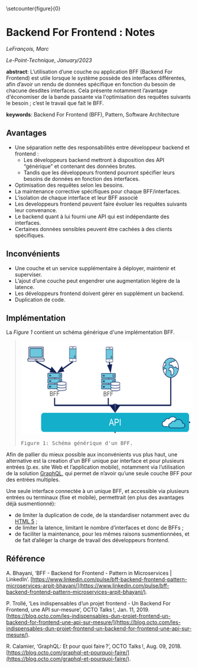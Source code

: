 \setcounter{figure}{0}

# Backend For Frontend : Notes

_LeFrançois, Marc_

_Le-Point-Technique_, _January/2023_

__abstract__: L’utilisation d’une couche ou application BFF (Backend For Frontend) est utile lorsque le système possède des interfaces différentes, afin d’avoir un rendu de données spécifique en fonction du besoin de chacune desdites interfaces. Cela présente notamment l’avantage d'économiser de la bande passante via l'optimisation des requêtes suivants le besoin ; c’est le travail que fait le BFF. 

__keywords__: Backend For Frontend (BFF), Pattern, Software Architecture


## Avantages

- Une séparation nette des responsabilités entre développeur backend et frontend :
	- Les développeurs backend mettront à disposition des API “générique” et contenant des données brutes.
	- Tandis que les développeurs frontend pourront spécifier leurs besoins de données en fonction des interfaces.
- Optimisation des requêtes selon les besoins.
- La maintenance corrective spécifiques pour chaque BFF/interfaces.
- L’isolation de chaque interface et leur BFF associé
- Les developpeurs frontend peuvent faire évoluer les requêtes suivants leur convenance.
- Le backend quant à lui fourni une API qui est indépendante des interfaces.
- Certaines données sensibles peuvent être cachées à des clients spécifiques. 

## Inconvénients 

- Une couche et un service supplémentaire à déployer, maintenir et superviser.
- L’ajout d’une couche peut engendrer une augmentation légère de la latence.
- Les développeurs frontend doivent gérer en supplément un backend.
- Duplication de code.

## Implémentation

La _Figure 1_ contient un schéma générique d'une implémentation BFF.

> ![Schéma générique d'un BFF.](images/image-1.png)
> <pre>
> Figure 1: Schéma générique d'un BFF.
> </pre>

Afin de pallier du mieux possible aux inconvénients vus plus haut, une alternative est la creation d'un BFF unique par interface et pour plusieurs entrées (p.ex. site Web et l’application mobile), notamment via l’utilisation de la solution [GraphQL](https://blog.octo.com/graphql-et-pourquoi-faire/), qui permet de n’avoir qu’une seule couche BFF pour des entrées multiples.

Une seule interface connectée à un unique BFF, et accessible via plusieurs entrées ou terminaux (fixe et mobile), permettrait (en plus des avantages déjà susmentionné):
- de limiter la duplication de code, de la standardiser notamment avec du [HTML 5](https://www.w3schools.com/html/) ;
- de limiter la latence, limitant le nombre d’interfaces et donc de BFFs ;
- de faciliter la maintenance, pour les mêmes raisons susmentionnées, et de fait d’alléger la charge de travail des développeurs frontend.

## Référence

A. Bhayani, ‘BFF - Backend for Frontend - Pattern in Microservices | LinkedIn’. [https://www.linkedin.com/pulse/bff-backend-frontend-pattern-microservices-arpit-bhayani/](https://www.linkedin.com/pulse/bff-backend-frontend-pattern-microservices-arpit-bhayani/).

P. Trollé, ‘Les indispensables d’un projet frontend - Un Backend For Frontend, une API sur-mesure’, OCTO Talks !, Jan. 11, 2019. [https://blog.octo.com/les-indispensables-dun-projet-frontend-un-backend-for-frontend-une-api-sur-mesure/](https://blog.octo.com/les-indispensables-dun-projet-frontend-un-backend-for-frontend-une-api-sur-mesure/).

R. Calamier, ‘GraphQL: Et pour quoi faire ?’, OCTO Talks !, Aug. 09, 2018. [https://blog.octo.com/graphql-et-pourquoi-faire/](https://blog.octo.com/graphql-et-pourquoi-faire/).
